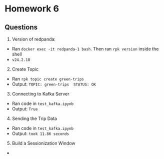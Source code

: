 # Homework 6

## Questions
1. Version of redpanda:
  - Ran `docker exec -it redpanda-1 bash`. Then ran `rpk version` inside the shell
  - `v24.2.18`
2. Create Topic
  - Ran `rpk topic create green-trips`
  - Output: `TOPIC: green-trips  STATUS: OK`
3. Connecting to Kafka Server
  - Ran code in `test_kafka.ipynb`
  - Output: `True`
4. Sending the Trip Data
  - Ran code in `test_kafka.ipynb`
  - Output: `took 11.86 seconds`
5. Build a Sessionization Window 
  - 